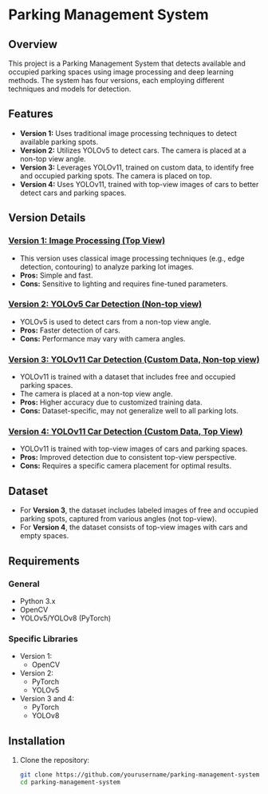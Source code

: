 # Parking Management System

## Overview
This project is a Parking Management System that detects available and occupied parking spaces using image processing and deep learning methods. The system has four versions, each employing different techniques and models for detection.

## Features
- **Version 1:** Uses traditional image processing techniques to detect available parking spots.
- **Version 2:** Utilizes YOLOv5 to detect cars. The camera is placed at a non-top view angle.
- **Version 3:** Leverages YOLOv11, trained on custom data, to identify free and occupied parking spots. The camera is placed on top.
- **Version 4:** Uses YOLOv11, trained with top-view images of cars to better detect cars and parking spaces.

## Version Details

### [Version 1: Image Processing (Top View)]([Computer-Vision/2.3-Parking_Management/by_image_processing](https://github.com/karim-khaled-taha/Computer-Vision/tree/main/Computer-Vision/2.3-Parking_Management/by_image_processing))
- This version uses classical image processing techniques (e.g., edge detection, contouring) to analyze parking lot images.
- **Pros:** Simple and fast.
- **Cons:** Sensitive to lighting and requires fine-tuned parameters.

### [Version 2: YOLOv5 Car Detection (Non-top view)](./Computer-Vision/2.3-Parking_Management/by_Yolov5)
- YOLOv5 is used to detect cars from a non-top view angle.
- **Pros:** Faster detection of cars.
- **Cons:** Performance may vary with camera angles.

### [Version 3: YOLOv11 Car Detection (Custom Data, Non-top view)](./version3_yolov8_non_top_view)
- YOLOv11 is trained with a dataset that includes free and occupied parking spaces.
- The camera is placed at a non-top view angle.
- **Pros:** Higher accuracy due to customized training data.
- **Cons:** Dataset-specific, may not generalize well to all parking lots.

### [Version 4: YOLOv11 Car Detection (Custom Data, Top View)](./version4_yolov8_top_view)
- YOLOv11 is trained with top-view images of cars and parking spaces.
- **Pros:** Improved detection due to consistent top-view perspective.
- **Cons:** Requires a specific camera placement for optimal results.

## Dataset
- For **Version 3**, the dataset includes labeled images of free and occupied parking spots, captured from various angles (not top-view).
- For **Version 4**, the dataset consists of top-view images with cars and empty spaces.

## Requirements

### General
- Python 3.x
- OpenCV
- YOLOv5/YOLOv8 (PyTorch)

### Specific Libraries
- Version 1:
  - OpenCV
- Version 2:
  - PyTorch
  - YOLOv5
- Version 3 and 4:
  - PyTorch
  - YOLOv8

## Installation

1. Clone the repository:
   ```bash
   git clone https://github.com/yourusername/parking-management-system.git
   cd parking-management-system
